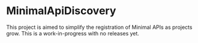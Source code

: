 # MinimalApiDiscovery

This project is aimed to simplify the registration of Minimal APIs as projects grow. This is a work-in-progress with no releases yet. 